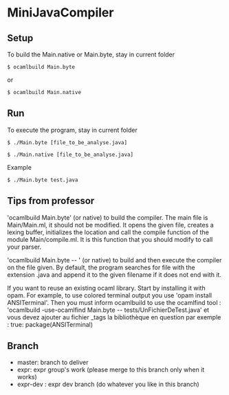 # MiniJavaCompiler

## Setup

To build the Main.native or Main.byte, stay in current folder
```
$ ocamlbuild Main.byte
```  
or  
```
$ ocamlbuild Main.native
```
## Run

To execute the program, stay in current folder 
```
$ ./Main.byte [file_to_be_analyse.java]
```

```
$ ./Main.native [file_to_be_analyse.java]
```

Example  
```
$ ./Main.byte test.java
```

## Tips from professor

'ocamlbuild Main.byte' (or native) to build the compiler. The main file
is Main/Main.ml, it should not be modified. It opens the given file,
creates a lexing buffer, initializes the location and call the compile
function of the module Main/compile.ml. It is this function that you
should modify to call your parser.

'ocamlbuild Main.byte -- <filename>' (or native) to build and then execute
the compiler on the file given. By default, the program searches for
file with the extension .java and append it to the given filename if
it does not end with it.

If you want to reuse an existing ocaml library. Start by installing it
with opam. For example, to use colored terminal output you
use 'opam install ANSITerminal'.
Then you must inform ocamlbuild to use the ocamlfind tool :
'ocamlbuild -use-ocamlfind Main.byte -- tests/UnFichierDeTest.java'
et vous devez ajouter au fichier _tags la bibliothèque en question par exemple :
true: package(ANSITerminal)


## Branch

- master: branch to deliver
- expr:   expr group's work  (please merge to this branch only when it works)
- expr-dev : expr dev branch (do whatever you like in this branch)